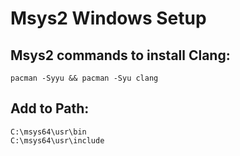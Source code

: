 # Msys2 Windows Setup

## Msys2 commands to install Clang:
```
pacman -Syyu && pacman -Syu clang
```

## Add to Path:
```
C:\msys64\usr\bin
C:\msys64\usr\include
```

